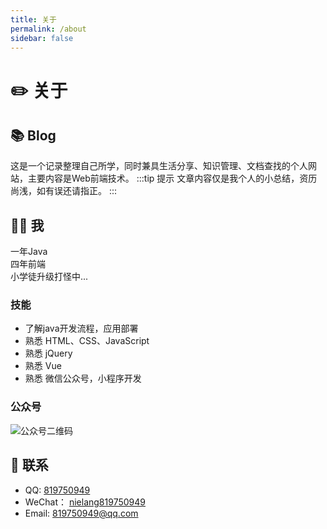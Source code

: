 ```yaml
---
title: 关于
permalink: /about
sidebar: false
---
```


# :pencil2: 关于   

## :books: Blog
这是一个记录整理自己所学，同时兼具生活分享、知识管理、文档查找的个人网站，主要内容是Web前端技术。
:::tip 提示
文章内容仅是我个人的小总结，资历尚浅，如有误还请指正。
:::

## :haircut_man: 我
一年Java  
四年前端  
小学徒升级打怪中...  


### 技能
* 了解java开发流程，应用部署
* 熟悉 HTML、CSS、JavaScript 
* 熟悉 jQuery 
* 熟悉 Vue
* 熟悉 微信公众号，小程序开发

### 公众号
<img :src="$withBase('/img/wechat.jpg')" alt="公众号二维码">

## :email: 联系
- QQ: <a href="tencent://message/?uin=819750949&Site=&Menu=yes">819750949</a>
- WeChat： <a href="weixin://">nielang819750949</a>
- Email:  <a href="mailto:819750949@qq.com">819750949@qq.com</a>
